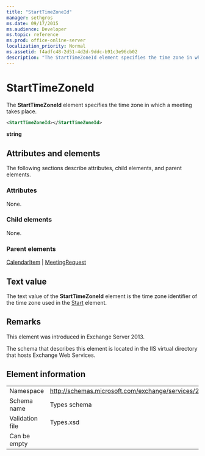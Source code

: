 ```yaml
---
title: "StartTimeZoneId"
manager: sethgros
ms.date: 09/17/2015
ms.audience: Developer
ms.topic: reference
ms.prod: office-online-server
localization_priority: Normal
ms.assetid: f4adfc48-2d51-4d2d-9ddc-b91c3e96cb02
description: "The StartTimeZoneId element specifies the time zone in which a meeting takes place."
---
```


# StartTimeZoneId

The **StartTimeZoneId** element specifies the time zone in which a meeting takes place. 
  
```XML
<StartTimeZoneId></StartTimeZoneId>
```

**string**

## Attributes and elements

The following sections describe attributes, child elements, and parent elements.
  
### Attributes

None.
  
### Child elements

None.
  
### Parent elements

[CalendarItem](calendaritem.md) | [MeetingRequest](meetingrequest.md)
  
## Text value

The text value of the **StartTimeZoneId** element is the time zone identifier of the time zone used in the [Start](start.md) element. 
  
## Remarks

This element was introduced in Exchange Server 2013.
  
The schema that describes this element is located in the IIS virtual directory that hosts Exchange Web Services.
  
## Element information

|||
|:-----|:-----|
|Namespace  <br/> |http://schemas.microsoft.com/exchange/services/2006/types  <br/> |
|Schema name  <br/> |Types schema  <br/> |
|Validation file  <br/> |Types.xsd  <br/> |
|Can be empty  <br/> ||
   

